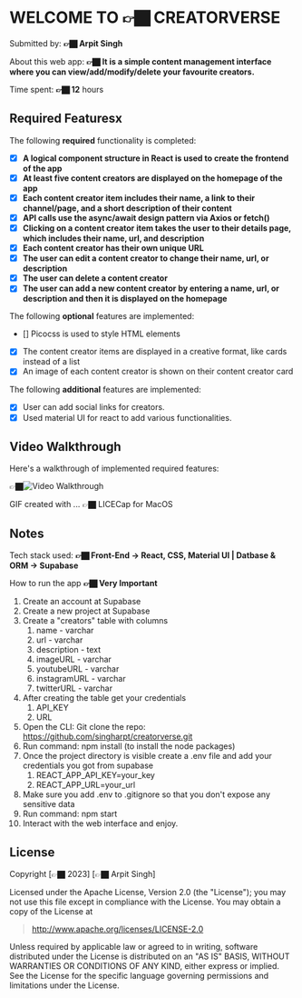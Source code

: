 # WELCOME TO 👉🏿 CREATORVERSE

Submitted by: **👉🏿 Arpit Singh**

About this web app: **👉🏿 It is a simple content management interface where you can view/add/modify/delete your favourite creators.**

Time spent: **👉🏿 12** hours

## Required Featuresx

The following **required** functionality is completed:

<!-- 👉🏿👉🏿👉🏿 Make sure to check off completed functionality below -->

- [x] **A logical component structure in React is used to create the frontend of the app**
- [x] **At least five content creators are displayed on the homepage of the app**
- [x] **Each content creator item includes their name, a link to their channel/page, and a short description of their content**
- [x] **API calls use the async/await design pattern via Axios or fetch()**
- [x] **Clicking on a content creator item takes the user to their details page, which includes their name, url, and description**
- [x] **Each content creator has their own unique URL**
- [x] **The user can edit a content creator to change their name, url, or description**
- [x] **The user can delete a content creator**
- [x] **The user can add a new content creator by entering a name, url, or description and then it is displayed on the homepage**

The following **optional** features are implemented:

- [] Picocss is used to style HTML elements
- [x] The content creator items are displayed in a creative format, like cards instead of a list
- [x] An image of each content creator is shown on their content creator card

The following **additional** features are implemented:

- [x] User can add social links for creators.
- [x] Used material UI for react to add various functionalities.

## Video Walkthrough

Here's a walkthrough of implemented required features:

👉🏿<img src='https://github.com/singharpt/creatorverse/blob/main/public/creatorverse_walkthrough.gif' title='Video Walkthrough' width='' alt='Video Walkthrough' />

GIF created with ... 👉🏿 LICECap for MacOS

## Notes

Tech stack used: **👉🏿 Front-End -> React, CSS, Material UI | Datbase & ORM -> Supabase**

How to run the app **👉🏿 Very Important**

1. Create an account at Supabase
2. Create a new project at Supabase
3. Create a "creators" table with columns
   1. name - varchar
   2. url - varchar
   3. description - text
   4. imageURL - varchar
   5. youtubeURL - varchar
   6. instagramURL - varchar
   7. twitterURL - varchar
4. After creating the table get your credentials
   1. API_KEY
   2. URL
5. Open the CLI: Git clone the repo: https://github.com/singharpt/creatorverse.git
6. Run command: npm install (to install the node packages)
7. Once the project directory is visible create a .env file and add your credentials you got from supabase
   1. REACT_APP_API_KEY=your_key
   2. REACT_APP_URL=your_url
8. Make sure you add .env to .gitignore so that you don't expose any sensitive data
9. Run command: npm start
10. Interact with the web interface and enjoy.

## License

Copyright [👉🏿 2023] [👉🏿 Arpit Singh]

Licensed under the Apache License, Version 2.0 (the "License"); you may not use this file except in compliance with the License. You may obtain a copy of the License at

> http://www.apache.org/licenses/LICENSE-2.0

Unless required by applicable law or agreed to in writing, software distributed under the License is distributed on an "AS IS" BASIS, WITHOUT WARRANTIES OR CONDITIONS OF ANY KIND, either express or implied. See the License for the specific language governing permissions and limitations under the License.
